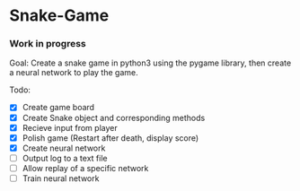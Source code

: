 # Snake-Game
### Work in progress

Goal: Create a snake game in python3 using the pygame library, then create a neural network to play the game.

Todo:
- [x] Create game board
- [x] Create Snake object and corresponding methods
- [x] Recieve input from player
- [x] Polish game (Restart after death, display score)
- [x] Create neural network
- [ ] Output log to a text file
- [ ] Allow replay of a specific network
- [ ] Train neural network
